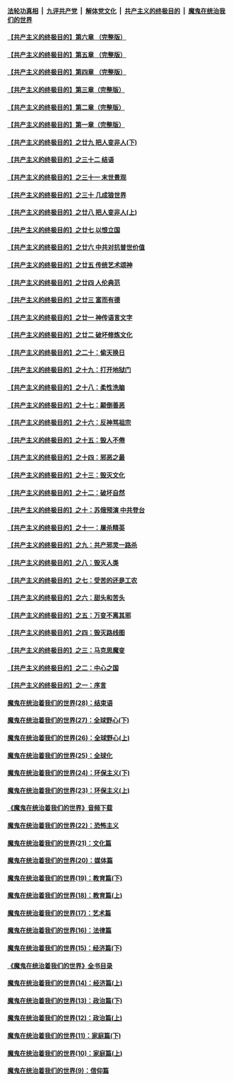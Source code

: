 ####  [法轮功真相](../../../../basic/blob/master/README.md?t=05310501) &nbsp;|&nbsp; [九评共产党](../../../../9ping.md/blob/master/README.md?t=05310501) &nbsp;|&nbsp; [解体党文化](../../../../jtdwh.md/blob/master/README.md?t=05310501)  &nbsp;|&nbsp; [共产主义的终极目的](../../../../gczydzjmd.md/blob/master/README.md?t=05310501) &nbsp;|&nbsp; [魔鬼在统治我们的世界](../../../../mgztzwmdsj.md/blob/master/README.md?t=05310501) 

#### [【共产主义的终极目的】第六章 （完整版）](../pages/nsc422/n11428913.md?t=05310501) 

#### [【共产主义的终极目的】第五章 （完整版）](../pages/nsc422/n11428912.md?t=05310501) 

#### [【共产主义的终极目的】第四章 （完整版）](../pages/nsc422/n11428907.md?t=05310501) 

#### [【共产主义的终极目的】第三章（完整版）](../pages/nsc422/n11428848.md?t=05310501) 

#### [【共产主义的终极目的】第二章（完整版）](../pages/nsc422/n11428831.md?t=05310501) 

#### [【共产主义的终极目的】第一章（完整版）](../pages/nsc422/n11417651.md?t=05310501) 

#### [【共产主义的终极目的】之廿九 把人变非人(下)](../pages/nsc422/n11344140.md?t=05310501) 

#### [【共产主义的终极目的】之三十二 结语](../pages/nsc422/n11360535.md?t=05310501) 

#### [【共产主义的终极目的】之三十一 末世景观](../pages/nsc422/n11351129.md?t=05310501) 

#### [【共产主义的终极目的】之三十 几成狼世界](../pages/nsc422/n11348280.md?t=05310501) 

#### [【共产主义的终极目的】之廿八 把人变非人(上)](../pages/nsc422/n11340492.md?t=05310501) 

#### [【共产主义的终极目的】之廿七 以恨立国](../pages/nsc422/n11336944.md?t=05310501) 

#### [【共产主义的终极目的】之廿六 中共对抗普世价值](../pages/nsc422/n11324785.md?t=05310501) 

#### [【共产主义的终极目的】之廿五 传统艺术颂神](../pages/nsc422/n11296396.md?t=05310501) 

#### [【共产主义的终极目的】之廿四 人伦典范](../pages/nsc422/n11296397.md?t=05310501) 

#### [【共产主义的终极目的】之廿三 富而有德](../pages/nsc422/n11283598.md?t=05310501) 

#### [【共产主义的终极目的】之廿一 神传语言文字](../pages/nsc422/n11263265.md?t=05310501) 

#### [【共产主义的终极目的】之廿二 破坏修炼文化](../pages/nsc422/n11245728.md?t=05310501) 

#### [【共产主义的终极目的】之二十：偷天换日](../pages/nsc422/n11238846.md?t=05310501) 

#### [【共产主义的终极目的】之十九：打开地狱门](../pages/nsc422/n11206376.md?t=05310501) 

#### [【共产主义的终极目的】之十八：柔性洗脑](../pages/nsc422/n11199994.md?t=05310501) 

#### [【共产主义的终极目的】之十七：颠倒善恶](../pages/nsc422/n11179782.md?t=05310501) 

#### [【共产主义的终极目的】之十六：反神骂祖宗](../pages/nsc422/n11166798.md?t=05310501) 

#### [【共产主义的终极目的】之十五：毁人不倦](../pages/nsc422/n11166792.md?t=05310501) 

#### [【共产主义的终极目的】之十四：邪恶之最](../pages/nsc422/n11150249.md?t=05310501) 

#### [【共产主义的终极目的】之十三：毁灭文化](../pages/nsc422/n11135227.md?t=05310501) 

#### [【共产主义的终极目的】之十二：破坏自然](../pages/nsc422/n11135214.md?t=05310501) 

#### [【共产主义的终极目的】之十：苏俄预演 中共登台](../pages/nsc422/n11118424.md?t=05310501) 

#### [【共产主义的终极目的】之十一：屠杀精英](../pages/nsc422/n11118442.md?t=05310501) 

#### [【共产主义的终极目的】之九：共产邪灵一路杀](../pages/nsc422/n11114139.md?t=05310501) 

#### [【共产主义的终极目的】之八：毁灭人类](../pages/nsc422/n11108503.md?t=05310501) 

#### [【共产主义的终极目的】之七：受苦的还是工农](../pages/nsc422/n11101809.md?t=05310501) 

#### [【共产主义的终极目的】之六：甜头和苦头](../pages/nsc422/n11096971.md?t=05310501) 

#### [【共产主义的终极目的】之五：万变不离其邪](../pages/nsc422/n11091285.md?t=05310501) 

#### [【共产主义的终极目的】之四：毁灭路线图](../pages/nsc422/n11086284.md?t=05310501) 

#### [【共产主义的终极目的】之三：马克思魔变](../pages/nsc422/n11061941.md?t=05310501) 

#### [【共产主义的终极目的】之二：中心之国](../pages/nsc422/n11047728.md?t=05310501) 

#### [【共产主义的终极目的】之一：序言](../pages/nsc422/n11086077.md?t=05310501) 

#### [魔鬼在统治着我们的世界(28)：结束语](../pages/nsc422/n10936246.md?t=05310501) 

#### [魔鬼在统治着我们的世界(27)：全球野心(下)](../pages/nsc422/n10928319.md?t=05310501) 

#### [魔鬼在统治着我们的世界(26)：全球野心(上)](../pages/nsc422/n10900318.md?t=05310501) 

#### [魔鬼在统治着我们的世界(25)：全球化](../pages/nsc422/n10788205.md?t=05310501) 

#### [魔鬼在统治着我们的世界(24)：环保主义(下)](../pages/nsc422/n10695307.md?t=05310501) 

#### [魔鬼在统治着我们的世界(23)：环保主义(上)](../pages/nsc422/n10688613.md?t=05310501) 

#### [《魔鬼在统治着我们的世界》音频下载](../pages/nsc422/n10635553.md?t=05310501) 

#### [魔鬼在统治着我们的世界(22)：恐怖主义](../pages/nsc422/n10614727.md?t=05310501) 

#### [魔鬼在统治着我们的世界(21)：文化篇](../pages/nsc422/n10597706.md?t=05310501) 

#### [魔鬼在统治着我们的世界(20)：媒体篇](../pages/nsc422/n10586579.md?t=05310501) 

#### [魔鬼在统治着我们的世界(19)：教育篇(下)](../pages/nsc422/n10564808.md?t=05310501) 

#### [魔鬼在统治着我们的世界(18)：教育篇(上)](../pages/nsc422/n10526970.md?t=05310501) 

#### [魔鬼在统治着我们的世界(17)：艺术篇](../pages/nsc422/n10499093.md?t=05310501) 

#### [魔鬼在统治着我们的世界(16)：法律篇](../pages/nsc422/n10485969.md?t=05310501) 

#### [魔鬼在统治着我们的世界(15)：经济篇(下)](../pages/nsc422/n10469975.md?t=05310501) 

#### [《魔鬼在统治着我们的世界》全书目录](../pages/nsc422/n10464261.md?t=05310501) 

#### [魔鬼在统治着我们的世界(14)：经济篇(上)](../pages/nsc422/n10457370.md?t=05310501) 

#### [魔鬼在统治着我们的世界(13)：政治篇(下)](../pages/nsc422/n10448270.md?t=05310501) 

#### [魔鬼在统治着我们的世界(12)：政治篇(上)](../pages/nsc422/n10444576.md?t=05310501) 

#### [魔鬼在统治着我们的世界(11)：家庭篇(下)](../pages/nsc422/n10440961.md?t=05310501) 

#### [魔鬼在统治着我们的世界(10)：家庭篇(上)](../pages/nsc422/n10435448.md?t=05310501) 

#### [魔鬼在统治着我们的世界(9)：信仰篇](../pages/nsc422/n10432159.md?t=05310501) 

